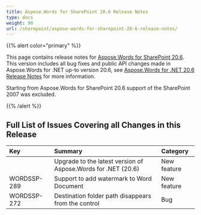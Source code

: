 ```yaml
---
title: Aspose.Words for SharePoint 20.6 Release Notes
type: docs
weight: 90
url: /sharepoint/aspose-words-for-sharepoint-20-6-release-notes/
---
```


{{% alert color="primary" %}} 

This page contains release notes for [Aspose.Words for SharePoint 20.6](https://downloads.aspose.com/words/sharepoint/new-releases/aspose.words-for-sharepoint-20.6/).
This version includes all bug fixes and public API changes made in Aspose.Words for .NET up-to version 20.6, see [Aspose.Words for .NET 20.6 Release Notes](https://docs.aspose.com/display/wordsnet/Aspose.Words+for+.NET+20.6+Release+Notes) for more information.

Starting from Aspose.Words for SharePoint 20.6 support of the SharePoint 2007 was excluded.

{{% /alert %}} 
## **Full List of Issues Covering all Changes in this Release**

|**Key**|**Summary**|**Category**|
| :- | :- | :- |
| |Upgrade to the latest version of Aspose.Words for .NET (20.6)|New feature|
|WORDSSP-289|Support to add watermark to Word Document|New feature|
|WORDSSP-272|Destination folder path disappears from the control|Bug|

